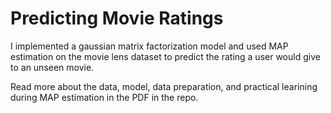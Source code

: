 # Predicting Movie Ratings
I implemented a gaussian matrix factorization model and used MAP estimation on the movie lens dataset to predict the rating a user would give to an unseen movie.

Read more about the data, model, data preparation, and practical learining during MAP estimation in the PDF in the repo.

